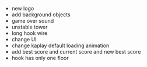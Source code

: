 - new logo
- add background objects
- game over sound
- unstable tower
- long hook wire
- change UI
- change kaplay default loading animation
- add best score and current score and new best score
- hook has only one floor